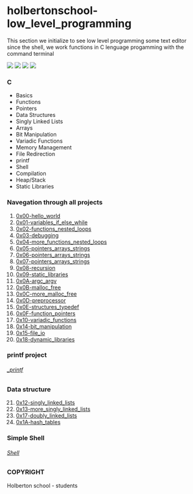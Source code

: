 # holbertonschool-low_level_programming


This section we initialize to see low level programming some text editor since the shell, we work functions in C lenguage progamming with the command terminal

![](https://img.shields.io/badge/Victor_Zuluaga-Holberton_School-red) ![](https://img.shields.io/badge/Low_level_programming-C%20lenguaje-violet) ![](https://img.shields.io/badge/Shell-Linux-black) ![](https://img.shields.io/badge/bash-Linux-black)

### C

- Basics
- Functions
- Pointers
- Data Structures
- Singly Linked Lists
- Arrays
- Bit Manipulation
- Variadic Functions
- Memory Management
- File Redirection
- printf
- Shell
- Compilation
- Heap/Stack
- Static Libraries

### Navegation through all projects

1. [0x00-hello_world](https://github.com/VictorZ94/holbertonschool-low_level_programming/tree/master/0x00-hello_world)
2. [0x01-variables_if_else_while](https://github.com/VictorZ94/holbertonschool-low_level_programming/tree/master/0x01-variables_if_else_while)
3. [0x02-functions_nested_loops](https://github.com/VictorZ94/holbertonschool-low_level_programming/tree/master/0x02-functions_nested_loops)
4. [0x03-debugging](https://github.com/VictorZ94/holbertonschool-low_level_programming/tree/master/0x03-debugging)
5. [0x04-more_functions_nested_loops](https://github.com/VictorZ94/holbertonschool-low_level_programming/tree/master/0x04-more_functions_nested_loops)
6. [0x05-pointers_arrays_strings](https://github.com/VictorZ94/holbertonschool-low_level_programming/tree/master/0x05-pointers_arrays_strings)
7. [0x06-pointers_arrays_strings](https://github.com/VictorZ94/holbertonschool-low_level_programming/tree/master/0x06-pointers_arrays_strings)
8. [0x07-pointers_arrays_strings](https://github.com/VictorZ94/holbertonschool-low_level_programming/tree/master/0x07-pointers_arrays_strings)
9. [0x08-recursion](https://github.com/VictorZ94/holbertonschool-low_level_programming/tree/master/0x08-recursion)
10. [0x09-static_libraries](https://github.com/VictorZ94/holbertonschool-low_level_programming/tree/master/0x09-static_libraries)
11. [0x0A-argc_argv](https://github.com/VictorZ94/holbertonschool-low_level_programming/tree/master/0x0A-argc_argv)
12. [0x0B-malloc_free](https://github.com/VictorZ94/holbertonschool-low_level_programming/tree/master/0x0B-malloc_free)
13. [0x0C-more_malloc_free](https://github.com/VictorZ94/holbertonschool-low_level_programming/tree/master/0x0C-more_malloc_free)
14. [0x0D-preprocessor](https://github.com/VictorZ94/holbertonschool-low_level_programming/tree/master/0x0D-preprocessor)
15. [0x0E-structures_typedef](https://github.com/VictorZ94/holbertonschool-low_level_programming/tree/master/0x0E-structures_typedef)
16. [0x0F-function_pointers](https://github.com/VictorZ94/holbertonschool-low_level_programming/tree/master/0x0F-function_pointers)
17. [0x10-variadic_functions](https://github.com/VictorZ94/holbertonschool-low_level_programming/tree/master/0x10-variadic_functions)
18. [0x14-bit_manipulation](https://github.com/VictorZ94/holbertonschool-low_level_programming/tree/master/0x14-bit_manipulation)
19. [0x15-file_io](https://github.com/VictorZ94/holbertonschool-low_level_programming/tree/master/0x15-file_io)
20. [0x18-dynamic_libraries](https://github.com/VictorZ94/holbertonschool-low_level_programming/tree/master/0x18-dynamic_libraries)
### printf project

###### [_printf](https://github.com/VictorZ94/printf)

### Data structure

21. [0x12-singly_linked_lists](https://github.com/VictorZ94/holbertonschool-low_level_programming/tree/master/0x12-singly_linked_lists)
22. [0x13-more_singly_linked_lists](https://github.com/VictorZ94/holbertonschool-low_level_programming/tree/master/0x13-more_singly_linked_lists)
23. [0x17-doubly_linked_lists](https://github.com/VictorZ94/holbertonschool-low_level_programming/tree/master/0x17-doubly_linked_lists)
24. [0x1A-hash_tables](https://github.com/VictorZ94/holbertonschool-low_level_programming/tree/master/0x1A-hash_tables)

### Simple Shell

###### [Shell](https://github.com/VictorZ94/simple_shell)

### COPYRIGHT
Holberton school - students
